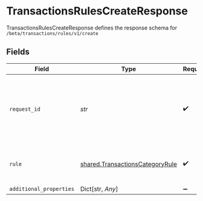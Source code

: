 # TransactionsRulesCreateResponse

TransactionsRulesCreateResponse defines the response schema for `/beta/transactions/rules/v1/create`


## Fields

| Field                                                                                                                                       | Type                                                                                                                                        | Required                                                                                                                                    | Description                                                                                                                                 |
| ------------------------------------------------------------------------------------------------------------------------------------------- | ------------------------------------------------------------------------------------------------------------------------------------------- | ------------------------------------------------------------------------------------------------------------------------------------------- | ------------------------------------------------------------------------------------------------------------------------------------------- |
| `request_id`                                                                                                                                | *str*                                                                                                                                       | :heavy_check_mark:                                                                                                                          | A unique identifier for the request, which can be used for troubleshooting. This identifier, like all Plaid identifiers, is case sensitive. |
| `rule`                                                                                                                                      | [shared.TransactionsCategoryRule](../../models/shared/transactionscategoryrule.md)                                                          | :heavy_check_mark:                                                                                                                          | A representation of a transactions category rule.                                                                                           |
| `additional_properties`                                                                                                                     | Dict[str, *Any*]                                                                                                                            | :heavy_minus_sign:                                                                                                                          | N/A                                                                                                                                         |